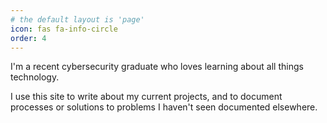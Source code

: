 ```yaml
---
# the default layout is 'page'
icon: fas fa-info-circle
order: 4
---
```


I\'m a recent cybersecurity graduate who loves learning about all things technology.

I use this site to write about my current projects, and to document processes or solutions to problems I haven't seen documented elsewhere.
